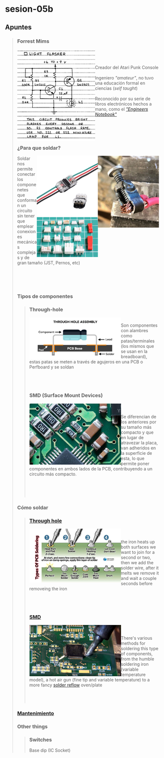 # sesion-05b

## Apuntes
>
> ### Forrest Mims
> <img align="left" src="./files/Forrest_Mims_hand_drawn_circuit_1983.jpg"> <br/> <br/> <br/> Creador del Atari Punk Console <br/> <br/>
> Ingeniero *"amateur"*, no tuvo una educación formal en ciencias (*self taught*) <br/> <br/>
> Reconocido por su serie de libros electrónicos hechos a mano, como el [*"Engineers Notebook"*](https://github.com/alaricmoore/MiniEngineeringNotebooks/blob/main/The%20Forrest%20Mims%20Engineers%20Notebook.pdf)
> <br/> <br/> <br/> <br/> <br/> 
> ### ¿Para que soldar?
> <img align="right" src="./files/solderless2.jpg" width=200> <img align="right" src="./files/solderless.jpg" width=200> <img align="right" src="./files/JST.jpg" width=200> Soldar nos permite conectar los componenetes que conforman un circuito sin tener que emplear conexiones mecánicas complejas y de gran tamaño (JST, Pernos, etc) <br/> <br/> <br/> <br/> <br/>
>
>
> ### Tipos de componentes
>> ### Through-hole
>> <img align="left" src="./files/Through-Hole-Assembly.png" width=300> <br/> Son componentes con alambres como patas/terminales (los mismos que se usan en la breadboard), estas patas se meten a través de agujeros en una PCB o Perfboard y se soldan
>> <br/> <br/> <br/> <br/>
>> ### SMD (Surface Mount Devices)
>> <img align="left" src="./files/smd.jpeg" width=300> <br/> <br/> Se diferencian de los anteriores por su tamaño más compacto y que en lugar de atravezar la placa, van adheridos en la superficie de esta, lo que permite poner componentes en ambos lados de la PCB, contribuyendo a un circuito más compacto.
>> <br/> <br/> <br/> <br/> <br/>
>
> ### Cómo soldar
>> ### [Through hole](https://youtu.be/3jAw41LRBxU?si=_cKxKc2zExNf6gPp) <br/>
>> <img align="left" src="./files/Through-Hole-Soldering.jpg" width=300> <br/> <br/> the iron heats up both surfaces we want to join for a second or two, then we add the solder wire, after it melts we remove it and wait a couple seconds before removeing the iron <br/> <br/> <br/> <br/>
>> 
>> ### [SMD](https://youtu.be/fYInlAmPnGo?si=X_h2LHiLMA25unwe) <br/>
>> <img align="left" src="./files/Soldar_SMD.jpg" width=300> <br/> <br/> There's various methods for soldering this type of components, from the humble soldering iron (variable temperature model), a hot air gun (fine tip and variable temperature) to a more fancy [solder reflow](https://youtu.be/DYrucIWig24?si=Y5CHW0jy0_b62-el) oven/plate <br/> <br/> <br/> <br/>
>> 
> ### [Mantenimiento](https://youtu.be/Pn6ZESPgxpQ?si=k4FLOCinJwCzV0uI)
>
>
> ### Other things
>
>> ### Switches
>>
>> Base dip (IC Socket)
